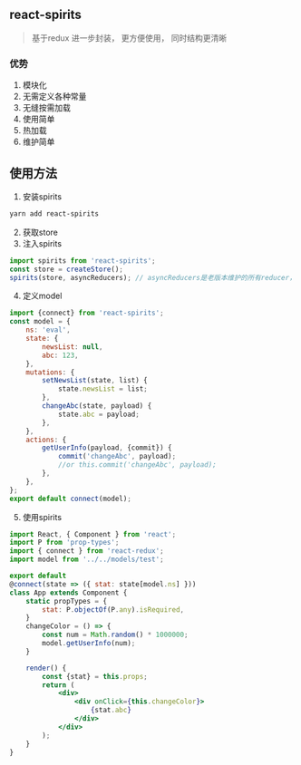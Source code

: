 ## react-spirits
> 基于redux 进一步封装， 更方便使用， 同时结构更清晰
### 优势
1. 模块化
2. 无需定义各种常量
3. 无缝按需加载
4. 使用简单
5. 热加载
6. 维护简单

## 使用方法
1. 安装spirits
~~~bash
yarn add react-spirits
~~~
2. 获取store
3. 注入spirits
~~~javascript
import spirits from 'react-spirits';
const store = createStore();
spirits(store, asyncReducers); // asyncReducers是老版本维护的所有reducer， 新开项目可以不用传
~~~
4. 定义model
~~~javascript
import {connect} from 'react-spirits';
const model = {
    ns: 'eval',
    state: {
        newsList: null,
        abc: 123,
    },
    mutations: {
        setNewsList(state, list) {
            state.newsList = list;
        },
        changeAbc(state, payload) {
            state.abc = payload;
        },
    },
    actions: {
        getUserInfo(payload, {commit}) {
            commit('changeAbc', payload);
            //or this.commit('changeAbc', payload);
        },
    },
};
export default connect(model);
~~~
5. 使用spirits
~~~jsx harmony
import React, { Component } from 'react';
import P from 'prop-types';
import { connect } from 'react-redux';
import model from '../../models/test';

export default
@connect(state => ({ stat: state[model.ns] }))
class App extends Component {
    static propTypes = {
        stat: P.objectOf(P.any).isRequired,
    }
    changeColor = () => {
        const num = Math.random() * 1000000;
        model.getUserInfo(num);
    }

    render() {
        const {stat} = this.props;
        return (
            <div>
                <div onClick={this.changeColor}>
                    {stat.abc}
                </div>
            </div>
        );
    }
}

~~~
